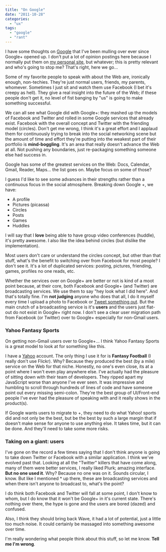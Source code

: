 ```yaml
---
title: "On Google"
date: "2011-10-28"
categories: 
  - "ux"
tags: 
  - "google"
  - "rant"
---
```


I have some thoughts on [Google](http://google.com) that I've been mulling over ever since Google+ opened up. I don't put a lot of opinion postings here because I normally put them on [my personal site](http://okaytim.com), but whatever; this is pretty relevant and who's going to stop me? That's right, here we go...

Some of my favorite people to speak with about the Web are, ironically enough, non-techies. They're just normal users, friends, my parents, whomever. Sometimes I just sit and watch them use Facebook (I bet it's creepy as hell). They give a real insight into the future of the Web; if these people don't get it, no level of fist banging by "us" is going to make something successful.

We can all see what Google did with Google+: they mashed up the models of Facebook and Twitter and rolled in some Google services that already exist. Facebook with the overall concept and Twitter with the friending model (circles). Don't get me wrong, I think it's a great effort and I applaud them for continuously trying to break into the social networking scene but the amount of time and effort they're putting into the weakest part of their portfolio is **mind-boggling**. It's an area that really doesn't advance the Web at all. Not pushing any boundaries, just re-packaging something someone else had success in.

Google has some of the greatest services on the Web: Docs, Calendar, Gmail, Reader, Maps... the list goes on. Maybe focus on some of those?

I guess I'd like to see some advances in their strengths rather than a continuous focus in the social atmosphere. Breaking down Google +, we have:

- A profile
- Pictures (picassa)
- Circles
- Posts
- Games
- Huddles

I will say that I **love** being able to have group video conferences (huddle), it's pretty awesome. I also like the idea behind circles (but dislike the implementation).

Most users don't care or understand the circles concept, but other than that stuff, what's the benefit to switching over from Facebook for most people? I don't see it. It's a lot of duplicated services: posting, pictures, friending, games, profiles no one reads, etc.

Whether the services over on Google+ are better or not is kind of a moot point because, at their core, both Facebook and Google+ (and Twitter) are broadcasting services. We use them to say "hey look what I did here". And that's totally fine. I'm **not judging** anyone who does that all, I do it myself every time I upload a photo to Facebook or [Tweet something out](http://twitter.com/#!/csskarma/status/129922721265102848). But the main crutch of a broadcasting service is it's **users** and the users just flat-out do not exist in Google+ right now. I don't see a clear user migration path from Facebook (or Twitter) over to Google+ especially for non-Gmail users.

### Yahoo Fantasy Sports

On getting non-Gmail users over to Google+... I think Yahoo Fantasy Sports is a great model to look at for something like this.

I have a [Yahoo](http://yahoo.com) account. The only thing I use it for is **Fantasy Football** (I really don't use Flickr). Why? Because they produced the best (by a mile) service on the Web for that niche. Honestly, no one's even close, its at a point where I won't even play anywhere else. I've actually had the pleasure of sitting down with their team of developers. They ripped apart my JavaScript worse than anyone I've ever seen. It was impressive and humbling to scroll through hundreds of lines of code and have someone point out every missing semi-colon. They're the best group of UI/Front-end people I've ever had the pleasure of speaking with and it really shows in the product(s).

If Google wants users to migrate to +, they need to do what Yahoo! sports did and not only be the best, but be the best by such a large margin that if doesn't make sense for anyone to use anything else. It takes time, but it can be done. And they'll need to take some more risks.

### Taking on a giant: users

I've gone on the record a few times saying that I don't think anyone is going to take down Twitter or Facebook with a similar application. I think we've evolved past that. Looking at all the "Twitter" killers that have come along, many of them were better services, I really liked Plurk; amazing interface. **But no one used it**. Why? Because no one was on it. Sounds circular, I know. But like I mentioned **^** up there, these are broadcasting services and when there isn't anyone to broadcast to, what's the point?

I do think both Facebook and Twitter will fall at some point, I don't know to whom, but I do know that it won't be Google+ in it's current state. There's nothing over there, the hype is gone and the users are bored (dazed) and confused.

Also, I think they should bring back Wave, it had a lot of potential, just a little too much noise. It could certainly be massaged into something awesome over time.

I'm really wondering what people think about this stuff, so let me know. **Tell me I'm wrong**.
